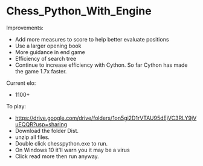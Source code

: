 # Chess_Python_With_Engine

Improvements:
- Add more measures to score to help better evaluate positions
- Use a larger opening book
- More guidance in end game
- Efficiency of search tree
- Continue to increase efficiency with Cython. So far Cython has made the game 1.7x faster.

Current elo:
- 1100+ 

To play:
- https://drive.google.com/drive/folders/1on5gi2D1rVTAU95dEjVC3RLY9jVuEQQR?usp=sharing
- Download the folder Dist.
- unzip all files. 
- Double click chesspython.exe to run. 
- On Windows 10 it'll warn you it may be a virus
- Click read more then run anyway.
